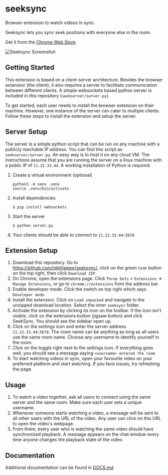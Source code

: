 # seeksync

Browser extension to watch videos in sync.

Seeksync lets you sync seek positions with everyone else in the room.

Get it from the
[Chrome Web Store](https://chromewebstore.google.com/detail/seeksync/jlofdbpgmgeokldbfhlcihikebgmpnoa).

![Seeksync Screenshot](https://i.imgur.com/PeMSkZK.jpg)

## Getting Started

This extension is based on a client-server architecture. Besides the browser
extension (the client), it also requires a server to facilitate communication
between different clients. A simple websockets based python server is included
in this repository (`seekserver/server.py`).

To get started, each user needs to install the browser extension on their
machine. However, one instance of the server can cater to multiple clients.
Follow these steps to install the extension and setup the server.

## Server Setup

The server is a simple python script that can be run on any machine with a
publicly reachable IP address. You can find this script as
`seekserver/server.py`. An easy way is to host it on any cloud VM. The
instructions assume that you are running the server on a linux machine with a
public IP of `11.22.33.44`. A working installation of Python is required.

1. Create a virtual environment (optional)

   ```console
   python3 -m venv .venv
   source .venv/bin/activate
   ```

2. Install dependencies

   ```console
   $ pip install websockets
   ```

3. Start the server

   ```console
   $ python server.py
   ```

4. Your clients should be able to connect to `11.22.33.44:5678`

## Extension Setup

1. Download this repository. Go to https://github.com/nikhilweee/seeksync/,
   click on the green `Code` button on the top right, then click `Download ZIP`.
2. On Chrome, open the extensions page. Click `Three Dots` > `Extensions` ->
   `Manage Extensions`, or go to `chrome://extensions` from the address bar.
3. Enable developer mode. Click the switch on top right which says
   `Developer mode`.
4. Install the extension. Click on `Load unpacked` and navigate to the unzipped
   download location. Select the inner `seeksync` folder.
5. Activate the extension by clicking its icon on the toolbar. If the icon isn't
   visible, click on the extensions button (jigsaw button) and click SeekSync.
   You should see the sidebar open up.
6. Click on the settings icon and enter the server address `11.22.33.44:5678`.
   The room name can be anything as long as all users use the same room name.
   Choose any username to identify yourself in the room.
7. Click on the toggle right next to the settings icon. If everything goes well,
   you should see a message saying `<username> entered the room`
8. To start watching videos in sync, open your favourite video on your preferred
   platform and start watching. If you face issues, try refreshing the page.

## Usage

1. To watch a video together, ask all users to connect using the same server and
   the same room. Make sure each user sets a unique username.
2. Whenever someone starts watching a video, a message will be sent to all other
   users with the URL of the video. Any user can click on this URL to open the
   video's webpage.
3. From there, every user who is watching the same video should have
   synchronized playback. A message appears on the chat window every time anyone
   changes the playback state of the video.

## Documentation

Additional documentation can be found in [DOCS.md](DOCS.md).
